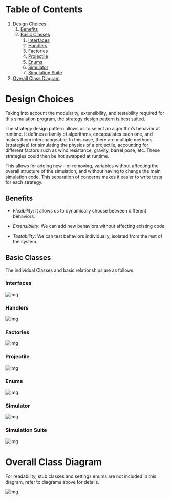
# Table of Contents

1.  [Design Choices](#orge7e4e1e)
    1.  [Benefits](#org2529fb6)
    2.  [Basic Classes](#org2201866)
        1.  [Interfaces](#orgf11a81f)
        2.  [Handlers](#org22d7394)
        3.  [Factories](#org0c709cf)
        4.  [Projectile](#orgd128678)
        5.  [Enums](#orgd967769)
        6.  [Simulator](#orgbce01c1)
        7.  [Simulation Suite](#orgd2520ca)
2.  [Overall Class Diagram](#org4681038)



<a id="orge7e4e1e"></a>

# Design Choices

Taking into account the modularity, extensibility, and testability required for this simulation program, the strategy design pattern is best suited.

The strategy design pattern allows us to select an algorithm&rsquo;s behavior at runtime. It defines a family of algorithms, encapsulates each one, and makes them interchangeable. In this case, there are multiple methods (strategies) for simulating the physics of a projectile, accounting for different factors such as wind resistance, gravity, barrel pose, etc. These strategies could then be hot swapped at runtime.

This allows for adding new - or removing, variables without affecting the overall structure of the simulation, and without having to change the main simulation code. This separation of concerns makes it easier to write tests for each strategy.


<a id="org2529fb6"></a>

## Benefits

-   *Flexibility*: It allows us to dynamically choose between different behaviors.

-   *Extensibility*: We can add new behaviors without affecting existing code.

-   *Testability*: We can test behaviors individually, isolated from the rest of the system.


<a id="org2201866"></a>

## Basic Classes

The individual Classes and basic relationships are as follows:


<a id="orgf11a81f"></a>

### Interfaces

![img](interfaces.png)


<a id="org22d7394"></a>

### Handlers

![img](handlers.png)


<a id="org0c709cf"></a>

### Factories

![img](factories.png)


<a id="orgd128678"></a>

### Projectile

![img](projectile.png)


<a id="orgd967769"></a>

### Enums

![img](enums.png)


<a id="orgbce01c1"></a>

### Simulator

![img](simulator.png)


<a id="orgd2520ca"></a>

### Simulation Suite

![img](pss.png)


<a id="org4681038"></a>

# Overall Class Diagram

For readability, stub classes and settings enums are not included in this diagram, refer to diagrams above for details.

![img](suite.png)

